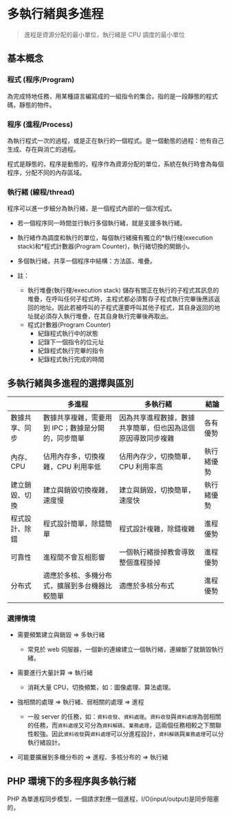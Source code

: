 # 多執行緒與多進程

> 進程是資源分配的最小單位，執行緒是 CPU 調度的最小單位

## 基本概念

### 程式 (程序/Program)

為完成特地任務，用某種語言編寫成的一組指令的集合。指的是一段靜態的程式碼，靜態的物件。

### 程序 (進程/Process)

為執行程式一次的過程，或是正在執行的一個程式。是一個動態的過程：他有自己生成、存在與消亡的過程。

程式是靜態的，程序是動態的，程序作為資源分配的單位，系統在執行時會為每個程序，分配不同的內存區域。

### 執行緒 (線程/thread)

程序可以進一步細分為執行緒，是一個程式內部的一個次程式。

- 若一個程序同一時間並行執行多個執行緒，就是支援多執行緒。
- 執行緒作為調度和執行的單位，每個執行緒擁有獨立的\*執行棧(execution stack)和\*程式計數器(Program Counter)，執行緒切換的開銷小。
- 多個執行緒，共享一個程序中結構：方法區、堆疊。

- 註：
  - 執行堆疊(執行棧/execution stack) 儲存有關正在執行的子程式其訊息的堆疊，在呼叫任何子程式時，主程式都必須暫存子程式執行完畢後應該返回的地址。因此若被呼叫的子程式還要呼叫其他子程式，其自身返回的地址就必須存入執行堆疊，在其自身執行完畢後再取出。
  - 程式計數器(Program Counter)
    - 紀錄程式執行中的狀態
    - 記錄下一個指令的位元址
    - 紀錄程式執行完畢的指令
    - 紀錄程式執行完成的時間

## 多執行緒與多進程的選擇與區別

|                | 多進程                                             | 多執行緒                                                     | 結論       |
| -------------- | -------------------------------------------------- | ------------------------------------------------------------ | ---------- |
| 數據共享、同步 | 數據共享複雜，需要用到 IPC；數據是分開的，同步簡單 | 因為共享進程數據，數據共享簡單，但也因為這個原因導致同步複雜 | 各有優勢   |
| 內存、CPU      | 佔用內存多，切換複雜，CPU 利用率低                 | 佔用內存少，切換簡單，CPU 利用率高                           | 執行緒優勢 |
| 建立銷毀、切換 | 建立與銷毀切換複雜，速度慢                         | 建立與銷毀，切換簡單，速度快                                 | 執行緒優勢 |
| 程式設計、除錯 | 程式設計簡單，除錯簡單                             | 程式設計複雜，除錯複雜                                       | 進程優勢   |
| 可靠性         | 進程間不會互相影響                                 | 一個執行緒掛掉教會導致整個進程掛掉                           | 進程優勢   |
| 分布式         | 適應於多核、多機分布式，擴展到多台機器比較簡單     | 適應於多核分布式                                             | 進程優勢   |

### 選擇情境

- 需要頻繁建立與銷毀 => 多執行緒

  - 常見於 web 伺服器，一個新的連線建立一個執行緒，連線斷了就銷毀執行緒。

- 需要進行大量計算 => 執行緒

  - 消耗大量 CPU，切換頻繁，如：圖像處理、算法處理。

- 強相關的處理 => 執行緒、弱相關的處理 => 進程

  - 一般 server 的任務，如：`資料收發`、`資料處理`。`資料收發`與`資料處理`為弱相關的任務，而`資料處理`又可分為`資料解碼`、`業務處理`，這兩個任務相較之下關聯性較強。因此`資料收發`與`資料處理`可以分進程設計，`資料解碼`與`業務處理`可以分執行緒設計。

- 可能要擴展到多機分布的 => 進程、多核分布的 => 執行緒

## PHP 環境下的多程序與多執行緒

PHP 為單進程同步模型，一個請求對應一個進程，I/O(input/output)是同步阻塞的，

